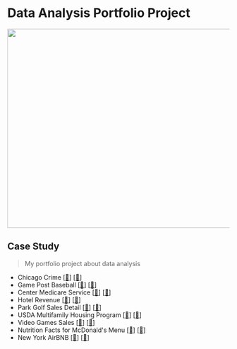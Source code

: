# Data Analysis Portfolio Project
<img src="https://github.com/Bayunova28/Data_Analyst_Portfolio_Project/blob/main/cover.jpg" width="1000" height="450">

## Case Study
> My portfolio project about data analysis 
- Chicago Crime [[📂](https://github.com/Bayunova28/Data_Analyst_Portfolio_Project/tree/main/Chicago%20Crime)] [[📄](https://app.powerbi.com/groups/me/reports/74d9ced4-64bf-489c-a3d2-7ded0f9cf3bf/ReportSection?redirectedFromSignup=1)]
- Game Post Baseball [[📂](https://github.com/Bayunova28/Data_Analyst_Portfolio_Project/tree/main/Game%20Post%20Baseball)] [[📄](https://datastudio.google.com/u/0/reporting/cd72bf8d-3279-4f15-b2c8-1cb8149c6fce/page/t3MrC)]
- Center Medicare Service [[📂](https://github.com/Bayunova28/Data_Analyst_Portfolio_Project/tree/main/Center%20Medicare%20Service)] [[📄](https://datastudio.google.com/u/0/reporting/c6f39b60-13c2-47d0-9d2c-c0f40865e52b/page/18TrC)]
- Hotel Revenue [[📂](https://github.com/Bayunova28/Data_Analyst_Portfolio_Project/tree/main/Hotel%20Revenue)] [[📄](https://datastudio.google.com/reporting/a8ed9d58-fb9a-4016-a42d-3b56ae8ff00b)]
- Park Golf Sales Detail [[📂](https://github.com/Bayunova28/Data_Analyst_Portfolio_Project/tree/main/Park%20Golf%20Sales%20Detail)] [[📄](https://datastudio.google.com/reporting/8a102064-95d2-4fea-b0a1-4144b1b31e4c)]
- USDA Multifamily Housing Program [[📂](https://github.com/Bayunova28/Data_Analysis_Portfolio_Project/tree/main/USDA%20Multifamily%20Housing%20Program)] [[📄](https://datastudio.google.com/reporting/47492d1b-3b8e-4059-b012-2e1ec4d9eae6)]
- Video Games Sales [[📂](https://github.com/Bayunova28/Data_Analysis_Portfolio_Project/tree/main/Video%20Games%20Sales)] [[📄](https://datastudio.google.com/reporting/31d47cc9-d9be-45e6-9366-a68e6614f56f)]
- Nutrition Facts for McDonald's Menu [[📂](https://github.com/Bayunova28/Data_Analysis_Portfolio_Project/tree/main/Nutrition%20Facts%20for%20McDonald's%20Menu)] [[📄](https://datastudio.google.com/reporting/43a92768-9652-4024-8f00-869b454de9ca)]
- New York AirBNB [[📂](https://github.com/Bayunova28/Data_Analysis_Portfolio_Project/tree/main/New%20York%20AirBNB)] [[📄](https://datastudio.google.com/reporting/2a70299e-02e0-4050-b285-b7fedde08166)]
